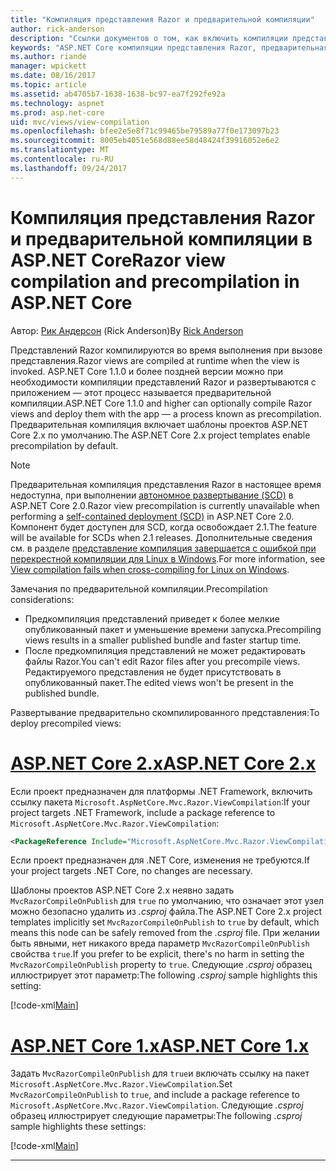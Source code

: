 ```yaml
---
title: "Компиляция представления Razor и предварительной компиляции"
author: rick-anderson
description: "Ссылки документов о том, как включить компиляции представления MVC Razor и предварительной компиляции в приложениях ASP.NET Core."
keywords: "ASP.NET Core компиляции представления Razor, предварительная компиляция Razor, предварительной компиляции Razor"
ms.author: riande
manager: wpickett
ms.date: 08/16/2017
ms.topic: article
ms.assetid: ab4705b7-1638-1638-bc97-ea7f292fe92a
ms.technology: aspnet
ms.prod: asp.net-core
uid: mvc/views/view-compilation
ms.openlocfilehash: bfee2e5e8f71c99465be79589a77f0e173097b23
ms.sourcegitcommit: 8005eb4051e568d88ee58d48424f39916052e6e2
ms.translationtype: MT
ms.contentlocale: ru-RU
ms.lasthandoff: 09/24/2017
---
```

# <a name="razor-view-compilation-and-precompilation-in-aspnet-core"></a><span data-ttu-id="e829c-104">Компиляция представления Razor и предварительной компиляции в ASP.NET Core</span><span class="sxs-lookup"><span data-stu-id="e829c-104">Razor view compilation and precompilation in ASP.NET Core</span></span>

<span data-ttu-id="e829c-105">Автор: [Рик Андерсон](https://twitter.com/RickAndMSFT) (Rick Anderson)</span><span class="sxs-lookup"><span data-stu-id="e829c-105">By [Rick Anderson](https://twitter.com/RickAndMSFT)</span></span>

<span data-ttu-id="e829c-106">Представлений Razor компилируются во время выполнения при вызове представления.</span><span class="sxs-lookup"><span data-stu-id="e829c-106">Razor views are compiled at runtime when the view is invoked.</span></span> <span data-ttu-id="e829c-107">ASP.NET Core 1.1.0 и более поздней версии можно при необходимости компиляции представлений Razor и развертываются с приложением &mdash; этот процесс называется предварительной компиляции.</span><span class="sxs-lookup"><span data-stu-id="e829c-107">ASP.NET Core 1.1.0 and higher can optionally compile Razor views and deploy them with the app &mdash; a process known as precompilation.</span></span> <span data-ttu-id="e829c-108">Предварительная компиляция включает шаблоны проектов ASP.NET Core 2.x по умолчанию.</span><span class="sxs-lookup"><span data-stu-id="e829c-108">The ASP.NET Core 2.x project templates enable precompilation by default.</span></span>

> [!NOTE]
> <span data-ttu-id="e829c-109">Предварительная компиляция представления Razor в настоящее время недоступна, при выполнении [автономное развертывание (SCD)](/dotnet/core/deploying/#self-contained-deployments-scd) в ASP.NET Core 2.0.</span><span class="sxs-lookup"><span data-stu-id="e829c-109">Razor view precompilation is currently unavailable when performing a [self-contained deployment (SCD)](/dotnet/core/deploying/#self-contained-deployments-scd) in ASP.NET Core 2.0.</span></span> <span data-ttu-id="e829c-110">Компонент будет доступен для SCD, когда освобождает 2.1.</span><span class="sxs-lookup"><span data-stu-id="e829c-110">The feature will be available for SCDs when 2.1 releases.</span></span> <span data-ttu-id="e829c-111">Дополнительные сведения см. в разделе [представление компиляция завершается с ошибкой при перекрестной компиляции для Linux в Windows](https://github.com/aspnet/MvcPrecompilation/issues/102).</span><span class="sxs-lookup"><span data-stu-id="e829c-111">For more information, see [View compilation fails when cross-compiling for Linux on Windows](https://github.com/aspnet/MvcPrecompilation/issues/102).</span></span>

<span data-ttu-id="e829c-112">Замечания по предварительной компиляции.</span><span class="sxs-lookup"><span data-stu-id="e829c-112">Precompilation considerations:</span></span>

* <span data-ttu-id="e829c-113">Предкомпиляция представлений приведет к более мелкие опубликованный пакет и уменьшение времени запуска.</span><span class="sxs-lookup"><span data-stu-id="e829c-113">Precompiling views results in a smaller published bundle and faster startup time.</span></span>
* <span data-ttu-id="e829c-114">После предкомпиляция представлений не может редактировать файлы Razor.</span><span class="sxs-lookup"><span data-stu-id="e829c-114">You can't edit Razor files after you precompile views.</span></span> <span data-ttu-id="e829c-115">Редактируемого представления не будет присутствовать в опубликованный пакет.</span><span class="sxs-lookup"><span data-stu-id="e829c-115">The edited views won't be present in the published bundle.</span></span> 

<span data-ttu-id="e829c-116">Развертывание предварительно скомпилированного представления:</span><span class="sxs-lookup"><span data-stu-id="e829c-116">To deploy precompiled views:</span></span>

# <a name="aspnet-core-2xtabaspnetcore2x"></a>[<span data-ttu-id="e829c-117">ASP.NET Core 2.x</span><span class="sxs-lookup"><span data-stu-id="e829c-117">ASP.NET Core 2.x</span></span>](#tab/aspnetcore2x)

<span data-ttu-id="e829c-118">Если проект предназначен для платформы .NET Framework, включить ссылку пакета `Microsoft.AspNetCore.Mvc.Razor.ViewCompilation`:</span><span class="sxs-lookup"><span data-stu-id="e829c-118">If your project targets .NET Framework, include a package reference to `Microsoft.AspNetCore.Mvc.Razor.ViewCompilation`:</span></span>

```xml
<PackageReference Include="Microsoft.AspNetCore.Mvc.Razor.ViewCompilation" Version="2.0.0" PrivateAssets="All" />
```

<span data-ttu-id="e829c-119">Если проект предназначен для .NET Core, изменения не требуются.</span><span class="sxs-lookup"><span data-stu-id="e829c-119">If your project targets .NET Core, no changes are necessary.</span></span>

<span data-ttu-id="e829c-120">Шаблоны проектов ASP.NET Core 2.x неявно задать `MvcRazorCompileOnPublish` для `true` по умолчанию, что означает этот узел можно безопасно удалить из *.csproj* файла.</span><span class="sxs-lookup"><span data-stu-id="e829c-120">The ASP.NET Core 2.x project templates implicitly set `MvcRazorCompileOnPublish` to `true` by default, which means this node can be safely removed from the *.csproj* file.</span></span> <span data-ttu-id="e829c-121">При желании быть явными, нет никакого вреда параметр `MvcRazorCompileOnPublish` свойства `true`.</span><span class="sxs-lookup"><span data-stu-id="e829c-121">If you prefer to be explicit, there's no harm in setting the `MvcRazorCompileOnPublish` property to `true`.</span></span> <span data-ttu-id="e829c-122">Следующие *.csproj* образец иллюстрирует этот параметр:</span><span class="sxs-lookup"><span data-stu-id="e829c-122">The following *.csproj* sample highlights this setting:</span></span>

[!code-xml[Main](view-compilation\sample\MvcRazorCompileOnPublish2.csproj?highlight=5)]

# <a name="aspnet-core-1xtabaspnetcore1x"></a>[<span data-ttu-id="e829c-123">ASP.NET Core 1.x</span><span class="sxs-lookup"><span data-stu-id="e829c-123">ASP.NET Core 1.x</span></span>](#tab/aspnetcore1x)

<span data-ttu-id="e829c-124">Задать `MvcRazorCompileOnPublish` для `true`и включать ссылку на пакет `Microsoft.AspNetCore.Mvc.Razor.ViewCompilation`.</span><span class="sxs-lookup"><span data-stu-id="e829c-124">Set `MvcRazorCompileOnPublish` to `true`, and include a package reference to `Microsoft.AspNetCore.Mvc.Razor.ViewCompilation`.</span></span> <span data-ttu-id="e829c-125">Следующие *.csproj* образец иллюстрирует следующие параметры:</span><span class="sxs-lookup"><span data-stu-id="e829c-125">The following *.csproj* sample highlights these settings:</span></span>

[!code-xml[Main](view-compilation\sample\MvcRazorCompileOnPublish.csproj?highlight=5,12)]

---
